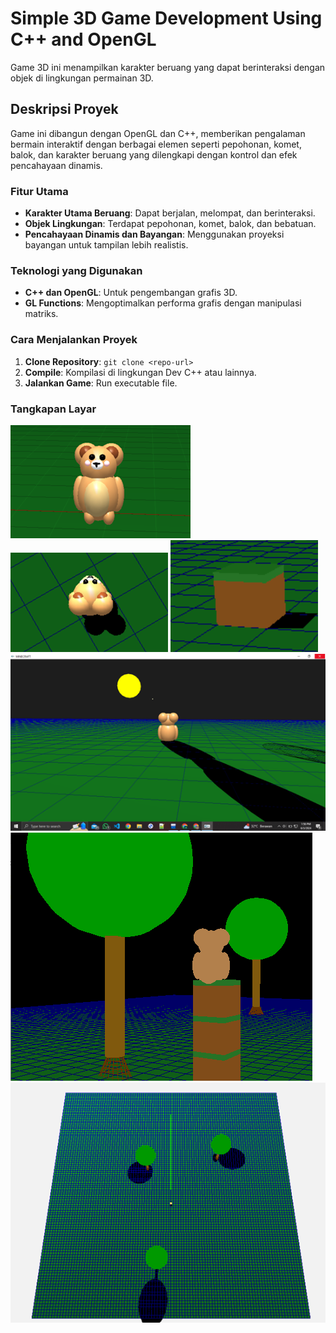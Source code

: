 # Simple 3D Game Development Using C++ and OpenGL

Game 3D ini menampilkan karakter beruang yang dapat berinteraksi dengan objek di lingkungan permainan 3D.

## Deskripsi Proyek
Game ini dibangun dengan OpenGL dan C++, memberikan pengalaman bermain interaktif dengan berbagai elemen seperti pepohonan, komet, balok, dan karakter beruang yang dilengkapi dengan kontrol dan efek pencahayaan dinamis.

### Fitur Utama
- **Karakter Utama Beruang**: Dapat berjalan, melompat, dan berinteraksi.
- **Objek Lingkungan**: Terdapat pepohonan, komet, balok, dan bebatuan.
- **Pencahayaan Dinamis dan Bayangan**: Menggunakan proyeksi bayangan untuk tampilan lebih realistis.

### Teknologi yang Digunakan
- **C++ dan OpenGL**: Untuk pengembangan grafis 3D.
- **GL Functions**: Mengoptimalkan performa grafis dengan manipulasi matriks.

### Cara Menjalankan Proyek
1. **Clone Repository**: `git clone <repo-url>`
2. **Compile**: Kompilasi di lingkungan Dev C++ atau lainnya.
3. **Jalankan Game**: Run executable file.

### Tangkapan Layar
![Screenshot 1](images/Picture1.png)
![Screenshot 2](images/Picture2.png)
![Screenshot 3](images/Picture3.png)
![Screenshot 4](images/Picture4.png)
![Screenshot 5](images/Picture5.png)
![Screenshot 6](images/Picture6.png)
